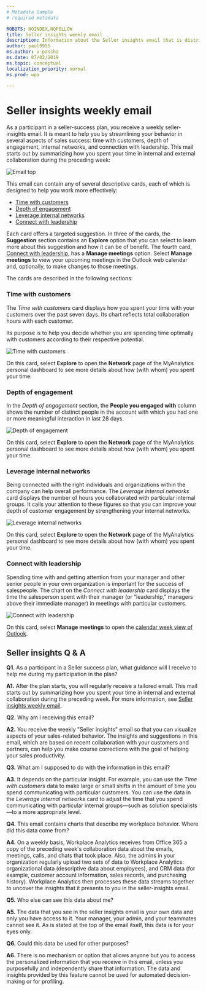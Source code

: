 ```yaml
---
# Metadata Sample
# required metadata

ROBOTS: NOINDEX,NOFOLLOW
title: Seller insights weekly email
description: Information about the Seller insights email that is distributed in Seller success plans
author: paul9955
ms.author: v-pascha
ms.date: 07/02/2019
ms.topic: conceptual
localization_priority: normal 
ms.prod: wpa

---
```


<!-- VERIFY THAT THIS TOPICS WILL BE REPLACED ENTIRELY BY SELLER-SUCCES.MD, AND THEN DELETE THIS TOPIC. -->

# Seller insights weekly email

As a participant in a seller-success plan, you receive a weekly seller-insights email. It is meant to help you by streamlining your behavior in several aspects of sales success: time with customers, depth of engagement, internal networks, and connection with leadership. This mail starts out by summarizing how you spent your time in internal and external collaboration during the preceding week:

![Email top](../images/wpa/tutorials/email-top-70.png)

This email can contain any of several descriptive cards, each of which is designed to help you work more effectively:

 * [Time with customers](#time-with-customers)
 * [Depth of engagement](#depth-of-engagement)
 * [Leverage internal networks](#leverage-internal-networks)
 * [Connect with leadership](#connect-with-leadership)

Each card offers a targeted suggestion. In three of the cards, the **Suggestion** section contains an **Explore** option that you can select to learn more about this suggestion and how it can be of benefit. The fourth card, [Connect with leadership](#connect-with-leadership), has a **Manage meetings** option. Select **Manage meetings** to view your upcoming meetings in the Outlook web calendar and, optionally, to make changes to those meetings.    

The cards are described in the following sections: 

### Time with customers

The _Time with customers_ card displays how you spent your time with your customers over the past seven days. Its chart reflects total collaboration hours with each customer.

Its purpose is to help you decide whether you are spending time optimally with customers according to their respective potential. 

![Time with customers](../images/wpa/tutorials/time-with-customers_60.png)
 
On this card, select **Explore** to open the **Network** page of the MyAnalytics personal dashboard to see more details about how (with whom) you spent your time. 

### Depth of engagement

In the _Depth of engagement_ section, the **People you engaged with** column shows the number of distinct people in the account with which you had one or more meaningful interaction in last 28 days.

![Depth of engagement](../images/wpa/tutorials/depth-of-engagement_60.png)
 
On this card, select **Explore** to open the **Network** page of the MyAnalytics personal dashboard to see more details about how (with whom) you spent your time. 

### Leverage internal networks

Being connected with the right individuals and organizations within the company can help overall performance. The _Leverage internal networks_ card displays the number of hours you collaborated with particular internal groups. It calls your attention to these figures so that you can improve your depth of customer engagement by strengthening your internal networks.

![Leverage internal networks](../images/wpa/tutorials/leverage-internal-networks_60.png)
 
On this card, select **Explore** to open the **Network** page of the MyAnalytics personal dashboard to see more details about how (with whom) you spent your time. 

### Connect with leadership

Spending time with and getting attention from your manager and other senior people in your own organization is important for the success of salespeople. The chart on the _Connect with leadership_ card displays the time the salesperson spent with their manager (or “leadership,” managers above their immediate manager) in meetings with particular customers.

![Connect with leadership](../images/wpa/tutorials/connect-with-leadership_60.png)
 
On this card, select **Manage meetings** to open the [calendar week view of Outlook](https://outlook.office.com/calendar/view/week). 

## Seller insights Q & A

**Q1.** As a participant in a Seller success plan, what guidance will I receive to help me during my participation in the plan?  

<!-- For Madhura, get FWLink to here for use in the product UI -->

**A1.** After the plan starts, you will regularly receive a tailored email. This mail starts out by summarizing how you spent your time in internal and external collaboration during the preceding week. For more information, see [Seller insights weekly email](#seller-insights-weekly-email).

**Q2.**  Why am I receiving this email?

**A2.** You receive the weekly "Seller insights" email so that you can visualize aspects of your sales-related behavior. The insights and suggestions in this email, which are based on recent collaboration with your customers and partners, can help you make course corrections with the goal of helping your sales productivity.
 
**Q3.** What am I supposed to do with the information in this email?

**A3.** It depends on the particular insight. For example, you can use the _Time with customers_ data to make large or small shifts in the amount of time you spend communicating with particular customers. You can use the data in the _Leverage internal networks_ card to adjust the time that you spend communicating with particular internal groups&mdash;such as solution specialists&mdash;to a more appropriate level.

**Q4.** This email contains charts that describe my workplace behavior. Where did this data come from?

**A4.** On a weekly basis, Workplace Analytics receives from Office 365 a copy of the preceding week's collaboration data about the emails, meetings, calls, and chats that took place. Also, the admins in your organization regularly upload two sets of data to Workplace Analytics: organizational data (descriptive data about employees), and CRM data (for example, customer account information, sales records, and purchasing history). Workplace Analytics then processes these data streams together to uncover the insights that it presents to you in the seller-insights email.   

**Q5.** Who else can see this data about me? 

**A5.** The data that you see in the seller insights email is your own data and only you have access to it. Your manager, your admin, and your teammates cannot see it. As is stated at the top of the email itself, this data is for your eyes only. 

**Q6.** Could this data be used for other purposes? 

**A6.** There is no mechanism or option that allows anyone but you to access the personalized information that you receive in this email, unless you purposefully and independently share that information. The data and insights provided by this feature cannot be used for automated decision-making or for profiling.
